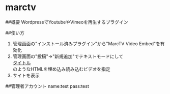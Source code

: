 marctv
===
##概要
WordpressでYoutubeやVimeoを再生するプラグイン

##使い方
1. 管理画面の"インストール済みプラグイン"から"MarcTV Video Embed"を有効化
2. 管理画面の"投稿"->"新規追加"でテキストモードにして  
<a class="embedvideo" href="https://www.youtube.com/watch?v=bI8-JqAr3Uc">タイトル</a>  
のようなHTMLを埋め込み読み込むビデオを指定
3. サイトを表示

##管理者アカウント
name:test pass:test

